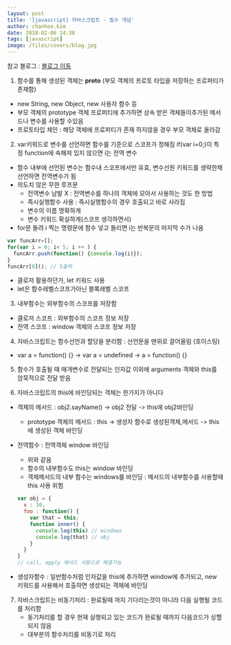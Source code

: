 ```yaml
---
layout: post
title: '[javascript] 자바스크립트 - 필수 개념'
author: chanhee.kim
date: 2018-02-06 14:38
tags: [javascript]
image: /files/covers/blog.jpg
---
```


참고 블로그 : <a href="http://jinbroing.tistory.com/183?category=687108"> 블로그 이동</a>

1. 함수를 통해 생성된 객체는 __proto__ (부모 객체의 프로토 타입을 저장하는 프로퍼티가 존재함)
  - new String, new Object, new 사용자 함수 등
  - 부모 객체의 prototype 객체 프로퍼티에 추가하면 상속 받은 객체들이추가된 메서드나 변수를 사용할 수있음
  - 프로토타입 체인 : 해당 객체에 프로퍼티가 존재 하지않을 경우 부모 객체로 올라감

2. var키워드로 변수를 선언하면 함수를 기준으로 스코프가 정해짐 if(var i=0;)이 특정 function에 속해져 있지 않으면 i는 전역 변수
  - 함수 내부에 선언된 변수는 함수내 스코프에서만 유효, 변수선원 키워드를 생략한채 선언하면 전역변수가 됨
  - 의도치 않은 무한 루프문
    - 전역변수 남발 X : 전역변수를 하나의 객체에 모아서 사용하는 것도 한 방법
    - 즉시실행함수 사용 : 즉시실행함수의 경우 호출되고 바로 사라짐
    - 변수의 이름 명확하게
    - 변수 키워드 확실하게(스코프 생각하면서)
  - for문 돌려 i 찍는 명령문에 함수 넣고 돌리면 i는 반복문의 마지막 수가 나옴

  ```javascript
  var funcArr=[];
  for(var i = 0; i< 5; i ++ ) {
    funcArr.push(function() {console.log(i)});
  }
  funcArr[0](); // 5출력
  ```

   - 클로저 활용하던가, let 키워드 사용
   - let은 함수레벨스코프가아닌 블록레벨 스코프

3. 내부함수는 외부함수의 스코프를 저장함
  - 클로저 스코프 : 외부함수의 스코프 정보 저장
  - 전역 스코프 : window 객체의 스코프 정보 저장

4. 자바스크립트는 함수선언과 할당을 분리함 : 선언문을 맨위로 끌어올림 (호이스팅)
  - var a = function() {} -> var a = undefined -> a = function() {}

5. 함수가 호출될 때 매개변수로 전달되는 인자값 이외에 arguments 객체와 this를 암묵적으로 전달 받음

6. 자바스크립트의 this에 바인딩되는 객체는 한가지가 아니다
  - 객체의 메서드 : obj2.sayName() -> obj2 전달 -> this에 obj2바인딩
    - prototype 객체의 메서드 : this -> 생성자 함수로 생성된객체,메서드 -> this에 생성된 객체 바인딩
  - 전역함수 : 전역객체 window 바인딩
    - 위와 같음
    - 함수의 내부함수도 this는 window 바인딩
    - 객체메서드의 내부 함수는 windows를 바인딩 : 메서드의 내부함수를 사용할때 this 사용 위험
    ```javascript
    var obj = {
      x : 10,
      foo : function() {
        var that = this;
        function inner() {
          console.log(this) // windows
          console.log(that) // obj
        }
      }
    }
    // call, apply 메서드 사용으로 해결가능
    ```

  - 생성자함수 : 일반함수처럼 인자값을 this에 추가하면 window에 추가되고, new 키워드를 사용해서 호출하면 생성되는 객체에 바인딩

7. 자바스크립트는 비동기처리 : 완료될때 까지 기다리는것이 아니라 다음 실행될 코드를 처리함
   - 동기처리를 할 경우 현재 실행되고 있는 코드가 완료될 때까지 다음코드가 싱핼되지 않음
   - 대부분의 함수처리를 비동기로 처리  
